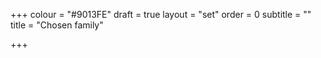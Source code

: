 +++
colour = "#9013FE"
draft = true
layout = "set"
order = 0
subtitle = ""
title = "Chosen family"

+++
